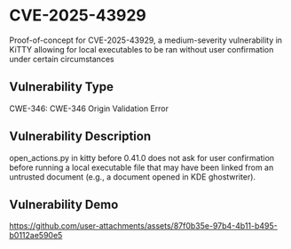 # CVE-2025-43929
Proof-of-concept for CVE-2025-43929, a medium-severity vulnerability in KiTTY allowing for local executables to be ran without user confirmation under certain circumstances

## Vulnerability Type
CWE-346: CWE-346 Origin Validation Error

## Vulnerability Description
open_actions.py in kitty before 0.41.0 does not ask for user confirmation before running a local executable file that may have been linked from an untrusted document (e.g., a document opened in KDE ghostwriter).

## Vulnerability Demo
https://github.com/user-attachments/assets/87f0b35e-97b4-4b11-b495-b0112ae590e5

